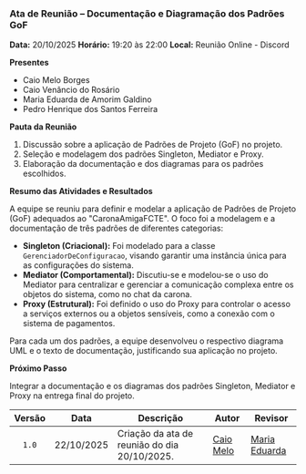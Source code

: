 ### Ata de Reunião – Documentação e Diagramação dos Padrões GoF

**Data:** 20/10/2025
**Horário:** 19:20 às 22:00
**Local:** Reunião Online - Discord

**Presentes**

* Caio Melo Borges
* Caio Venâncio do Rosário
* Maria Eduarda de Amorim Galdino
* Pedro Henrique dos Santos Ferreira

**Pauta da Reunião**

1.  Discussão sobre a aplicação de Padrões de Projeto (GoF) no projeto.
2.  Seleção e modelagem dos padrões Singleton, Mediator e Proxy.
3.  Elaboração da documentação e dos diagramas para os padrões escolhidos.

**Resumo das Atividades e Resultados**

A equipe se reuniu para definir e modelar a aplicação de Padrões de Projeto (GoF) adequados ao "CaronaAmigaFCTE". O foco foi a modelagem e a documentação de três padrões de diferentes categorias:

* **Singleton (Criacional):** Foi modelado para a classe `GerenciadorDeConfiguracao`, visando garantir uma instância única para as configurações do sistema.
* **Mediator (Comportamental):** Discutiu-se e modelou-se o uso do Mediator para centralizar e gerenciar a comunicação complexa entre os objetos do sistema, como no chat da carona.
* **Proxy (Estrutural):** Foi definido o uso do Proxy para controlar o acesso a serviços externos ou a objetos sensíveis, como a conexão com o sistema de pagamentos.

Para cada um dos padrões, a equipe desenvolveu o respectivo diagrama UML e o texto de documentação, justificando sua aplicação no projeto.

**Próximo Passo**

Integrar a documentação e os diagramas dos padrões Singleton, Mediator e Proxy na entrega final do projeto. 


| Versão | Data       | Descrição                                                                                             | Autor                                          | Revisor |
| :----: | ---------- | ----------------------------------------------------------------------------------------------------- | ---------------------------------------------- | ------- |
|  `1.0` | 22/10/2025 | Criação da ata de reunião do dia 20/10/2025. |  [Caio Melo](https://github.com/CaioMelo25) | [Maria Eduarda](https://github.com/pyramidsf) |
